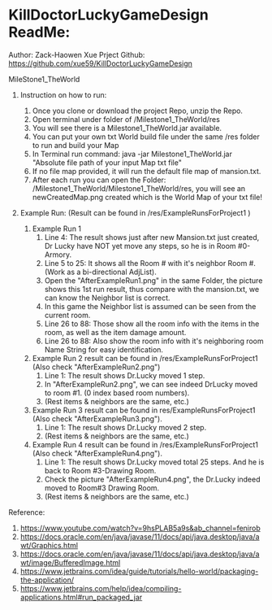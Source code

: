 # KillDoctorLuckyGameDesign ReadMe:
Author: Zack-Haowen Xue 
Prject Github: https://github.com/xue59/KillDoctorLuckyGameDesign

MileStone1_TheWorld 
1. Instruction on how to run:
   1. Once you clone or download the project Repo, unzip the Repo. 
   2. Open terminal under folder of /Milestone1_TheWorld/res
   3. You will see there is a Milestone1_TheWorld.jar available. 
   4. You can put your own txt World build file under the same /res folder to run and build your Map
   5. In Terminal run command: java -jar Milestone1_TheWorld.jar "Absolute file path of your input Map txt file"
   6. If no file map provided, it will run the default file map of mansion.txt. 
   7. After each run you can open the Folder: /Milestone1_TheWorld/Milestone1_TheWorld/res, you will see an newCreatedMap.png created which is the World Map of your txt file! 

2. Example Run: (Result can be found in /res/ExampleRunsForProject1 )
   1. Example Run 1 
      1. Line 4: The result shows just after new Mansion.txt just created, Dr Lucky have NOT yet move any steps, so he is in Room #0-Armory. 
      2. Line 5 to 25: It shows all the Room # with it's neighbor Room #. (Work as a bi-directional AdjList). 
      3. Open the "AfterExampleRun1.png" in the same Folder, the picture shows this 1st run result, thus compare with the mansion.txt, we can know the Neighbor list is correct.
      4. In this game the Neighbor list is assumed can be seen from the current room. 
      5. Line 26 to 88: Those show all the room info with the items in the room, as well as the item damage amount.
      6. Line 26 to 88: Also show the room info with it's neighboring room Name String for easy identification. 
   2. Example Run 2 result can be found in /res/ExampleRunsForProject1 (Also check "AfterExampleRun2.png")
      1. Line 1: The result shows Dr.Lucky moved 1 step. 
      2. In "AfterExampleRun2.png", we can see indeed DrLucky moved to room #1. (0 index based room numbers).
      3. (Rest items & neighbors are the same, etc.) 
   3. Example Run 3 result can be found in res/ExampleRunsForProject1 (Also check "AfterExampleRun3.png").
      1. Line 1: The result shows Dr.Lucky moved 2 step. 
      2. (Rest items & neighbors are the same, etc.) 
   4. Example Run 4 result can be found in /res/ExampleRunsForProject1 (Also check "AfterExampleRun4.png").
      1. Line 1: The result shows Dr.Lucky moved total 25 steps. And he is back to Room #3-Drawing Room. 
      2. Check the picture "AfterExampleRun4.png", the Dr.Lucky indeed moved to Room#3 Drawing Room. 
      3. (Rest items & neighbors are the same, etc.)






Reference: 
1. https://www.youtube.com/watch?v=9hsPLAB5a9s&ab_channel=fenirob 
2. https://docs.oracle.com/en/java/javase/11/docs/api/java.desktop/java/awt/Graphics.html 
3. https://docs.oracle.com/en/java/javase/11/docs/api/java.desktop/java/awt/image/BufferedImage.html 
4. https://www.jetbrains.com/idea/guide/tutorials/hello-world/packaging-the-application/ 
5. https://www.jetbrains.com/help/idea/compiling-applications.html#run_packaged_jar 




